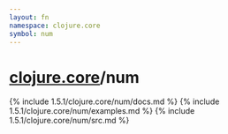 ```yaml
---
layout: fn
namespace: clojure.core
symbol: num
---
```


# [clojure.core](../)/num

{% include 1.5.1/clojure.core/num/docs.md %}
{% include 1.5.1/clojure.core/num/examples.md %}
{% include 1.5.1/clojure.core/num/src.md %}

